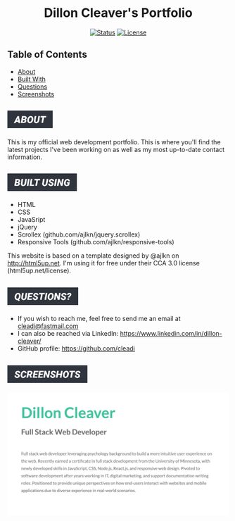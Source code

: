 <h1 align="center">Dillon Cleaver's Portfolio</h1>

<div align="center">

[![Status](https://img.shields.io/badge/status-active-success.svg)]()
[![License](https://img.shields.io/badge/license-MIT-blue.svg)](/LICENSE)

</div>

## Table of Contents

- [About](#about)
- [Built With](#built_using)
- [Questions](#questions)
- [Screenshots](#screenshots)

## <a href="#readme-badge"><img id="about" src="https://github.com/teamjuli0/readme-badges/blob/main/themes/clean-dark/menu-categories/about.png?raw=true" style="height: 40px"></a>

This is my official web development portfolio. This is where you'll find the latest projects I've been working on as well as my most up-to-date contact information.

## <a href="#readme-badge"><img id="built_using" src="https://github.com/teamjuli0/readme-badges/blob/main/themes/clean-dark/menu-categories/built-using.png?raw=true" style="height: 40px"></a>

- HTML
- CSS
- JavaSript
- jQuery
- Scrollex (github.com/ajlkn/jquery.scrollex)
-	Responsive Tools (github.com/ajlkn/responsive-tools)

This website is based on a template designed by @ajlkn on http://html5up.net. I'm using it for free under their CCA 3.0 license (html5up.net/license).


## <a href="#readme-badge"><img id="questions" src="https://github.com/teamjuli0/readme-badges/blob/main/themes/clean-dark/menu-categories/questions-alt.png?raw=true" style="height: 40px"></a>

- If you wish to reach me, feel free to send me an email at cleadi@fastmail.com
- I can also be reached via LinkedIn: https://www.linkedin.com/in/dillon-cleaver/
- GitHub profile: https://github.com/cleadi

## <a href="#readme-badge"><img id="screenshots" src="https://github.com/teamjuli0/readme-badges/blob/main/themes/clean-dark/menu-categories/screenshots.png?raw=true" style="height: 40px"></a>

![dillon-cleaver-placeholder](./images/dillon-cleaver-placeholder.png)